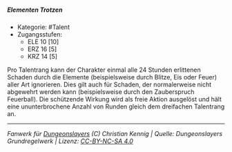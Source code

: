 <!---
Dies ist ein Fanwerk für DUNGEONSLAYERS (C) von Christian Kennig

Quellen:      [Dungeonslayers Grundregelwerk](https://dungeonslayers.net/download/Dungeonslayers4.pdf)
              [Talentbeschreibungen](https://www.f-space.de/ds4/tools-talentcards.html)
License:      [CC-BY-NC-SA 4.0](https://creativecommons.org/licenses/by-nc-sa/4.0/deed.de)
Richtlinien:  [Fanwerkrichtlinien](https://www.dungeonslayers.net/fanwerk-richtlinien/)
Autor:        Zauberlehrling
-->

  
##### Elementen Trotzen  
- Kategorie: #Talent  
- Zugangsstufen:  
  - ELE 10 [10]  
  - ERZ 16 [5]  
  - KRZ 14 [5]  

Pro Talentrang kann der Charakter einmal alle 24 Stunden erlittenen Schaden durch die Elemente (beispielsweise durch Blitze, Eis oder Feuer) aller Art ignorieren. Dies gilt auch für Schaden, der normalerweise nicht abgewehrt werden kann (beispielsweise durch den Zauberspruch Feuerball). Die schützende Wirkung wird als freie Aktion ausgelöst und hält eine ununterbrochene Anzahl von Runden gleich dem dreifachen Talentrang an.


___  
*Fanwerk für [Dungeonslayers](https://www.dungeonslayers.net/) (C) Christian Kennig | Quelle: Dungeonslayers Grundregelwerk | Lizenz: [CC-BY-NC-SA 4.0](https://creativecommons.org/licenses/by-nc-sa/4.0/deed.de)*  